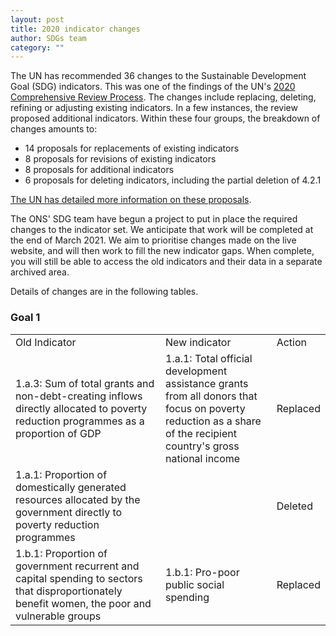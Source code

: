```yaml
---
layout: post
title: 2020 indicator changes
author: SDGs team
category: ""
---
```


The UN has recommended 36 changes to the Sustainable Development Goal (SDG) indicators. This was one of the findings of the UN's [2020 Comprehensive Review Process](https://unstats.un.org/sdgs/iaeg-sdgs/2020-comp-rev/). The changes include replacing, deleting, refining or adjusting existing indicators. In a few instances, the review proposed additional indicators. Within these four groups, the breakdown of changes amounts to:

- 14 proposals for replacements of existing indicators
- 8 proposals for revisions of existing indicators
- 8 proposals for additional indicators
- 6 proposals for deleting indicators, including the partial deletion of 4.2.1

[The UN has detailed more information on these proposals](https://unstats.un.org/sdgs/iaeg-sdgs/2020-comprev/UNSC-proposal/).

The ONS' SDG team have begun a project to put in place the required changes to the indicator set. We anticipate that work will be completed at the end of March 2021. We aim to prioritise changes made on the live website, and will then work to fill the new indicator gaps. When complete, you will still be able to access the old indicators and their data in a separate archived area.

Details of changes are in the following tables.

### Goal 1

<table class="table">
<tbody>
<tr>
<td>Old Indicator</td>
<td>New indicator</td>
<td>Action</td>
</tr>
<tr>
<td>1.a.3: Sum of total grants and non-debt-creating inflows directly allocated to poverty reduction programmes as a proportion of GDP</td>
<td>1.a.1: Total official development assistance grants<br /> from all donors that focus on poverty reduction as a share of the recipient country's gross national income</td>
<td>Replaced</td>
</tr>
<tr>
<td>1.a.1: Proportion of domestically generated resources allocated by the government directly to poverty reduction programmes</td>
<td>&nbsp;</td>
<td>Deleted</td>
</tr>
<tr>
<td>1.b.1: Proportion of government recurrent and capital spending to sectors that disproportionately benefit women, the poor and vulnerable groups</td>
<td>1.b.1: Pro-poor public social spending</td>
<td>Replaced</td>
</tr>
</tbody>
</table>
